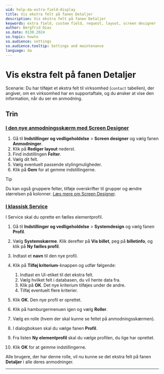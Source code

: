 ```yaml
---
uid: help-da-extra-field-display
title: Vis ekstra felt på fanen Detaljer
description: Vis ekstra felt på fanen Detaljer
keywords: extra field, custom field, request, layout, screen designer
author: Bergfrid Dias
so.date: 0130.2024
so.topic: howto
so.audience: settings
so.audience.tooltip: Settings and maintenance
language: da
---
```


# Vis ekstra felt på fanen Detaljer

Scenarie: Du har tilføjet et ekstra felt til virksomhed (`contact` tabellen), der angiver, om en virksomhed har en supportaftale, og du ønsker at vise den information, når du ser en anmodning.

<!-- markdownlint-disable-file MD051 -->
## Trin

### [I den nye anmodningsskærm med Screen Designer](#tab/screen-designer)

1. Gå til **Indstillinger og vedligeholdelse** > **Screen designer** og vælg fanen **Anmodninger**.
1. Klik på **Rediger layout** nederst.
1. Find indstillingen **Felter**.
1. Vælg dit felt.
1. Vælg eventuelt passende stylingmuligheder.
1. Klik på **Gem** for at gemme indstillingerne.

> [!TIP]
> Du kan også gruppere felter, tilføje overskrifter til grupper og ændre størrelsen på kolonner. [Læs mere om Screen Designer][1].

### [I klassisk Service](#tab/service)

I Service skal du oprette en fælles elementprofil.

1. Gå til **Indstillinger og vedligeholdelse** > **Systemdesign** og vælg fanen **Profil**.

1. Vælg **Systemskærme**. Klik derefter på **Vis billet**, peg på **billetinfo**, og klik på **Ny fælles profil**.

1. Indtast et **navn** til den nye profil.

1. Klik på **Tilføj kriterium**-knappen og udfør følgende:

    1. Indtast en UI-etiket til det ekstra felt.
    1. Vælg hvilket felt i databasen, du vil hente data fra.
    1. Klik på **OK**. Det nye kriterium tilføjes under de andre.
    1. Tilføj eventuelt flere kriterier.

1. Klik **OK**. Den nye profil er oprettet.

1. Klik på hamburgermenuen igen og vælg **Roller**.

1. Vælg en rolle (hvem der skal kunne se feltet på anmodningsskærmen).

1. I dialogboksen skal du vælge fanen **Profil**.

1. Fra listen **Ny elementprofil** skal du vælge profilen, du lige har oprettet.

1. Klik **OK** for at gemme indstillingerne.

Alle brugere, der har denne rolle, vil nu kunne se det ekstra felt på fanen **Detaljer** i alle deres anmodninger.

***

<!-- Referenced links -->
[1]: ../../ui/screen-designer/configurable-screens/working-with-fields.md
